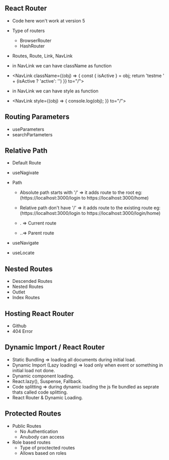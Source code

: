 ## React Router
- Code here won't work at version 5
- Type of routers
  - BrowserRouter
  - HashRouter
- Routes, Route, Link, NavLink

- in NavLink  we can have className as function
- <NavLink className={(obj) => {
    const {
        isActive
    } = obj;
    return 'testme ' + (isActive ? 'active': '')
  }} to="/">

- in NavLink  we can have style as function
- <NavLink style={(obj) => {
   console.log(obj);
  }} to="/">

## Routing Parameters
  - useParameters
  - searchPartameters

## Relative Path
- Default Route
- useNagivate

- Path
  - Absolute path starts with '/' => it adds route to the root eg: (https://localhost:3000/login  to https://localhost:3000/home) 
  - Relative path don't have '/' => it adds route to the existing route eg: (https://localhost:3000/login  to https://localhost:3000/login/home) 

  - . => Current route
  - ..=> Parent route

- useNavigate
- useLocate

## Nested Routes
- Descended Routes
- Nested Routes
- Outlet
- Index Routes

## Hosting React Router
- Github
- 404 Error

## Dynamic Import / React Router
- Static Bundling => loading all documents during initial load.
- Dynamic Import (Lazy loading) => load only when event or something in initial load not done. 
- Dynamic component loading.
- React.lazy(), Suspense, Fallback.
- Code splitting => during dynamic loading the js fle bundled as seprate thats called code splitting.
- React Router & Dynamic Loading.

## Protected Routes
- Public Routes
  - No Authentication 
  - Anubody can access
- Role based routes
  - Type of proctected routes
  - Allows based on roles
